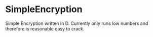 # SimpleEncryption
Simple Encryption written in D. Currently only runs low numbers and therefore is reasonable easy to crack.
